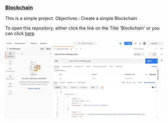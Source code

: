 ### [Blockchain](https://github.com/TimothySilalahi/simple-blockchain)

This is a simple project.
Objectives :
Create a simple Blockchain

To open this repository, either click the link on the Title 'Blockchain' or you can click [here](https://github.com/TimothySilalahi/simple-blockchain).

![](/images/Postman.png)

